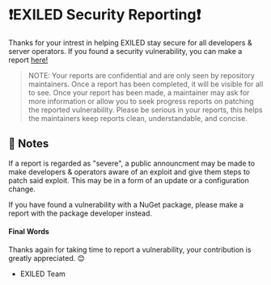 # ❗EXILED Security Reporting❗
Thanks for your intrest in helping EXILED stay secure for all developers & server operators. If you found a security vulnerability, you can make a report [here!](https://github.com/Exiled-Team/EXILED/security/advisories/new)
> NOTE: Your reports are confidential and are only seen by repository maintainers. Once a report has been completed, it will be visible for all to see.
Once your report has been made, a maintainer may ask for more information or allow you to seek progress reports on patching the reported vulnerability. Please be serious in your reports, this helps the maintainers keep reports clean, understandable, and concise.

## 📓 Notes
If a report is regarded as "severe", a public announcment may be made to make developers & operators aware of an exploit and give them steps to patch said exploit. This may be in a form of an update or a configuration change.

If you have found a vulnerability with a NuGet package, please make a report with the package developer instead.

#### Final Words
Thanks again for taking time to report a vulnerability, your contribution is greatly appreciated. 😊

- EXILED Team
